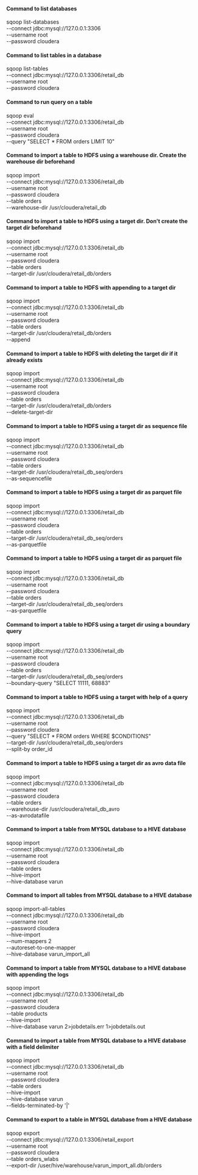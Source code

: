 #### Command to list databases
sqoop list-databases \
--connect jdbc:mysql://127.0.0.1:3306 \
--username root \
--password cloudera 

#### Command to list tables in a database
sqoop list-tables \
--connect jdbc:mysql://127.0.0.1:3306/retail_db \
--username root \
--password cloudera 

#### Command to run query on a table
sqoop eval \
--connect jdbc:mysql://127.0.0.1:3306/retail_db \
--username root \
--password cloudera \
--query "SELECT * FROM orders LIMIT 10"

#### Command to import a table to HDFS using a warehouse dir. Create the warehouse dir beforehand
sqoop import \
--connect jdbc:mysql://127.0.0.1:3306/retail_db \
--username root \
--password cloudera \
--table orders \
--warehouse-dir /usr/cloudera/retail_db

#### Command to import a table to HDFS using a target dir. Don't create the target dir beforehand
sqoop import \
--connect jdbc:mysql://127.0.0.1:3306/retail_db \
--username root \
--password cloudera \
--table orders \
--target-dir /usr/cloudera/retail_db/orders 

#### Command to import a table to HDFS with appending to a target dir
sqoop import \
--connect jdbc:mysql://127.0.0.1:3306/retail_db \
--username root \
--password cloudera \
--table orders \
--target-dir /usr/cloudera/retail_db/orders \
--append

#### Command to import a table to HDFS with deleting the target dir if it already exists
sqoop import \
--connect jdbc:mysql://127.0.0.1:3306/retail_db \
--username root \
--password cloudera \
--table orders \
--target-dir /usr/cloudera/retail_db/orders \
--delete-target-dir

#### Command to import a table to HDFS using a target dir as sequence file
sqoop import \
--connect jdbc:mysql://127.0.0.1:3306/retail_db \
--username root \
--password cloudera \
--table orders \
--target-dir /usr/cloudera/retail_db_seq/orders \
--as-sequencefile

#### Command to import a table to HDFS using a target dir as parquet file
sqoop import \
--connect jdbc:mysql://127.0.0.1:3306/retail_db \
--username root \
--password cloudera \
--table orders \
--target-dir /usr/cloudera/retail_db_seq/orders \
--as-parquetfile

#### Command to import a table to HDFS using a target dir as parquet file
sqoop import \
--connect jdbc:mysql://127.0.0.1:3306/retail_db \
--username root \
--password cloudera \
--table orders \
--target-dir /usr/cloudera/retail_db_seq/orders \
--as-parquetfile

#### Command to import a table to HDFS using a target dir using a boundary query
sqoop import \
--connect jdbc:mysql://127.0.0.1:3306/retail_db \
--username root \
--password cloudera \
--table orders \
--target-dir /usr/cloudera/retail_db_seq/orders \
--boundary-query "SELECT 11111, 68883"

#### Command to import a table to HDFS using a target with help of a query
sqoop import \
--connect jdbc:mysql://127.0.0.1:3306/retail_db \
--username root \
--password cloudera \
--query "SELECT * FROM orders WHERE \$CONDITIONS" \
--target-dir /usr/cloudera/retail_db_seq/orders \
--split-by order_id

#### Command to import a table to HDFS using a target dir as avro data file
sqoop import \
--connect jdbc:mysql://127.0.0.1:3306/retail_db \
--username root \
--password cloudera \
--table orders \
--warehouse-dir /usr/cloudera/retail_db_avro \
--as-avrodatafile

#### Command to import a table from MYSQL database to a HIVE database  
sqoop import \
--connect jdbc:mysql://127.0.0.1:3306/retail_db \
--username root \
--password cloudera \
--table orders \
--hive-import \
--hive-database varun

#### Command to import all tables from MYSQL database to a HIVE database  
sqoop import-all-tables \
--connect jdbc:mysql://127.0.0.1:3306/retail_db \
--username root \
--password cloudera \
--hive-import \
--num-mappers 2 \
--autoreset-to-one-mapper \
--hive-database varun_import_all

#### Command to import a table from MYSQL database to a HIVE database with appending the logs 
sqoop import \
--connect jdbc:mysql://127.0.0.1:3306/retail_db \
--username root \
--password cloudera \
--table products \
--hive-import \
--hive-database varun 2>jobdetails.err 1>jobdetails.out

#### Command to import a table from MYSQL database to a HIVE database with a field delimiter
sqoop import \
--connect jdbc:mysql://127.0.0.1:3306/retail_db \
--username root \
--password cloudera \
--table orders \
--hive-import \
--hive-database varun \
--fields-terminated-by '|'

#### Command to export to a table in MYSQL database from a HIVE database
sqoop export \
--connect jdbc:mysql://127.0.0.1:3306/retail_export \
--username root \
--password cloudera \
--table orders_wlabs \
--export-dir /user/hive/warehouse/varun_import_all.db/orders
